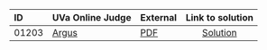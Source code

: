 | ID | UVa Online Judge | External | Link to solution |
|:---|:---|:---|:---:|
| 01203 | [Argus](https://onlinejudge.org/index.php?option=onlinejudge&Itemid=8&page=show_problem&problem=3644) | [PDF](https://onlinejudge.org/external/12/1203.pdf) | [Solution](https://github.com/versenyi98/uva-solutions/tree/main/solutions/01203%20-%20Argus)|
